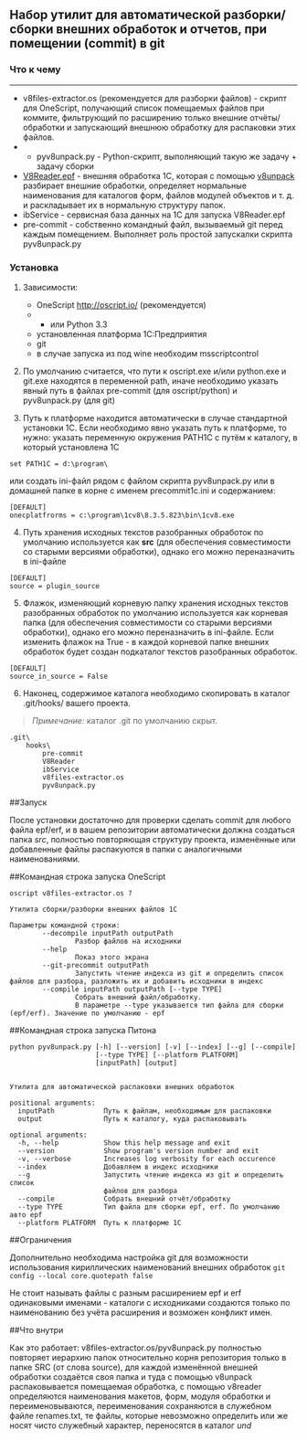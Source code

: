 ﻿## Набор утилит для автоматической разборки/сборки внешних обработок и отчетов, при помещении (commit) в git

### Что к чему
----
* v8files-extractor.os (рекомендуется для разборки файлов) - скрипт для OneScript, получающий список помещаемых файлов при коммите, фильтрующий по расширению только  внешние отчёты/обработки и запускающий внешнюю обработку для распаковки этих файлов.
* * pyv8unpack.py - Python-скрипт, выполняющий такую же задачу + задачу сборки
* [V8Reader.epf](http://infostart.ru/public/106310/) - внешняя обработка 1С, которая с помощью  [v8unpack](http://svn2.assembla.com/svn/V8Unpack/track/) разбирает внешние обработки, определяет нормальные  наименования для каталогов форм, файлов модулей объектов и т. д. и раскладывает их в нормальную структуру папок.
* ibService - сервисная база данных на 1С для запуска V8Reader.epf
* pre-commit - собственно командный файл, вызываемый git перед каждым помещением. Выполняет роль простой запускалки  скрипта pyv8unpack.py

### Установка

1. Зависимости: 
    * OneScript http://oscript.io/ (рекомендуется)
    * * или Python 3.3
    * установленная платформа 1С:Предприятия
    * git
    * в случае запуска из под wine необходим msscriptcontrol

2. По умолчанию считается, что пути к oscript.exe и/или python.exe и git.exe находятся в переменной path, иначе необходимо указать явный путь в файлах pre-commit (для oscript/python) и pyv8unpack.py (для git)

3. Путь к платформе находится автоматически в случае стандартной установки 1С. Если необходимо явно указать путь к платформе, то нужно: указать переменную окружения PATH1C c путём к каталогу, в который установлена 1С
```
set PATH1C = d:\program\
```
или создать ini-файл рядом с файлом скрипта pyv8unpack.py или в домашней папке в корне с именем precommit1c.ini и содержанием:
```
[DEFAULT]
onecplatfrorms = c:\program\1cv8\8.3.5.823\bin\1cv8.exe
```

4. Путь хранения исходных текстов разобранных обработок по умолчанию используется как **src** (для обеспечения совместимости со старыми версиями обработки), однако его можно переназначить в ini-файле
```
[DEFAULT]
source = plugin_source
```

5. Флажок, изменяющий корневую папку хранения исходных текстов разобранных обработок по умолчанию используется как корневая папка (для обеспечения совместимости со старыми версиями обработки), однако его можно переназначить в ini-файле. Если изменить флажок на True - в каждой корневой папке внешних обработок будет создан подкаталог текстов разобранных обработок.
```
[DEFAULT]
source_in_source = False
```

6. Наконец, содержимое каталога необходимо скопировать в каталог .git/hooks/ вашего проекта. 
> *Примечание:* каталог .git по умолчанию скрыт.  

```
.git\
    hooks\
        pre-commit
        V8Reader
        ibService 
        v8files-extractor.os
        pyv8unpack.py
```

##Запуск 

После установки достаточно для проверки сделать commit для любого файла epf/erf, и в вашем репозитории автоматически должна создаться папка *src*, полностью повторяющая структуру проекта, изменённые или добавленные файлы распакуются в папки с аналогичными наименованиями. 

##Командная строка запуска OneScript

```
oscript v8files-extractor.os ?

Утилита сборки/разборки внешних файлов 1С

Параметры командной строки:
        --decompile inputPath outputPath
                Разбор файлов на исходники
        --help
                Показ этого экрана
        --git-precommit outputPath
                Запустить чтение индекса из git и определить список файлов для разбора, разложить их и добавить исходники в индекс
        --compile inputPath outputPath [--type TYPE]
                Собрать внешний файл/обработку.
                В параметре --type указывается тип файла для сборки (epf/erf). Значение по умолчанию - epf
```

##Командная строка запуска Питона

```
python pyv8unpack.py [-h] [--version] [-v] [--index] [--g] [--compile]
                     [--type TYPE] [--platform PLATFORM]
                     [inputPath] [output]


Утилита для автоматической распаковки внешних обработок

positional arguments:
  inputPath            Путь к файлам, необходимым для распаковки
  output               Путь к каталогу, куда распаковывать

optional arguments:
  -h, --help           Show this help message and exit
  --version            Show program's version number and exit
  -v, --verbose        Increases log verbosity for each occurence
  --index              Добавляем в индекс исходники
  --g                  Запустить чтение индекса из git и определить список
                       файлов для разбора
  --compile            Собрать внешний отчёт/обработку
  --type TYPE          Тип файла для сборки epf, erf. По умолчанию авто epf
  --platform PLATFORM  Путь к платформе 1С
```

##Ограничения

Дополнительно необходима настройка git для возможности использования кириллических наименований внешних обработок ```git config --local core.quotepath false```

Не стоит называть файлы с разным расширением epf и erf одинаковыми именами - каталоги с исходниками создаются только по наименованию без учёта расширения и возможен конфликт имен. 

##Что внутри

Как это работает: v8files-extractor.os/pyv8unpack.py полностью повторяет иерархию папок относительно корня репозитория только в папке SRC (от слова source), для каждой изменённой внешней обработки создаётся своя папка и туда с помощью v8unpack распаковывается помещаемая обработка, с помощью v8reader определяются наименования макетов, форм, модуля обработки и переименовываются, переименования сохраняются в служебном файле renames.txt, те файлы, которые невозможно определить или же носят чисто служебный характер, переносятся в каталог *und*
